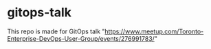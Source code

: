 # gitops-talk
This repo is made for GitOps talk "https://www.meetup.com/Toronto-Enterprise-DevOps-User-Group/events/276991783/"
